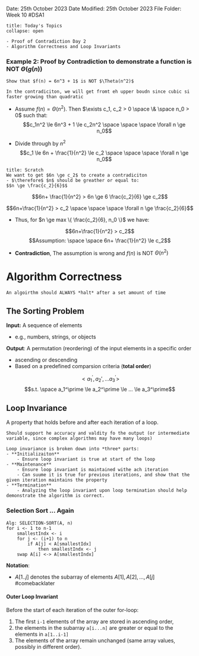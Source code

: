 Date: 25th October 2023
Date Modified: 25th October 2023
File Folder: Week 10
#DSA1

```ad-abstract
title: Today's Topics
collapse: open

- Proof of Contradiction Day 2
- Algorithm Correctness and Loop Invariants

```

### Example 2: Proof by Contradiction to demonstrate a function is **NOT** $\Theta(g(n))$


```ad-question
Show that $f(n) = 6n^3 + 1$ is NOT $\Theta(n^2)$
```

```ad-note
In the contradiciton, we will get fromt eh upper boudn since cubic si faster growing than quadratic
```

- Assume $f(n) = \Theta(n^2)$. Then $\exists c_1, c_2 > 0 \space \& \space n_0 > 0$ such that:
$$c_1n^2 \le 6n^3 + 1 \le c_2n^2 \space \space \space \forall n \ge n_0$$

- Divide through by $n^2$
$$c_1 \le 6n + \frac{1}{n^2} \le c_2 \space \space \space \forall n \ge n_0$$

```ad-note
title: Scratch 
We want to get $6n \ge c_2$ to create a contradiciton
- $\therefore$ $n$ should be greather or equal to:
$$n \ge \frac{c_2}{6}$$
```

$$6n+ \frac{1}{n^2} > 6n \ge 6 \frac{c_2}{6} \ge c_2$$

$$6n+\frac{1}{n^2} > c_2 \space \space \space \forall n \ge \frac{c_2}{6}$$

- Thus, for $n \ge max \{ \frac{c_2}{6}, n_0 \}$ we have:

$$6n+\frac{1}{n^2} > c_2$$
$$Assumption: \space \space 6n+ \frac{1}{n^2} \le c_2$$

- **Contradiction**, The assumption is wrong and $f(n)$ is NOT $\Theta(n^2)$

# Algorithm Correctness

```ad-note
An algoirthm should ALWAYS *halt* after a set amount of time
```

## The Sorting Problem

**Input:** A sequence of elements
- e.g., numbers, strings, or objects

**Output**: A permutation (reordering) of the input elements in a specific order
- ascending or descending
- Based on a predefined comparsion criteria (**total order**)

$$< a_1^\prime, a_2\prime,... a_3^\prime>$$
$$s.t. \space a_1^\prime \le a_2^\prime \le ... \le a_3^\prime$$

## Loop Invariance

A property that holds before and after each iteration of a loop.

```ad-note
Should support he accuracy and valdity fo the output (or intermediate variable, since complex algorithms may have many loops)
```

```ad-summary
Loop invariance is broken down into *three* parts:
- **Initializaiton**
	- Ensure loop invariant is true at start of the loop
- **Maintenance**
	- Ensure loop invariant is maintained withe ach iteration
	- Can suume it is true for previous iterations, and show that the given iteration maintains the property
- **Termination**
	- Analyzing the loop invariant upon loop termination should help demonstrate the algorithm is correct.
```

### Selection Sort ... Again

```
Alg: SELECTION-SORT(A, n)
for i <- 1 to n-1
	smallestIndx <- i
	for j <- (i+1) to n
		if A[j] < A[smallestIdx]
			then smallestIndx <- j
	swap A[i] <-> A[smallestIndx]
```

**Notation**:
- $A[1..j]$ denotes the subarray of elements $A[1], A[2],...,A[j]$
#comebacklater 

#### Outer Loop Invariant

Before the start of each iteration of the outer for-loop:
1. The first `i-1` elements of the array are stored in ascending order,
2. the elements in the subarray `a[i...n]` are greater or equal to the elements in `a[1..i-1]`
3. The elements of the array remain unchanged (same array values, possibly in different order).


